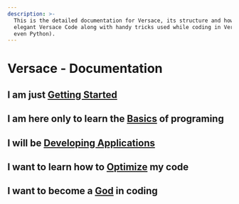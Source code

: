 ```yaml
---
description: >-
  This is the detailed documentation for Versace, its structure and how to write
  elegant Versace Code along with handy tricks used while coding in Versace (or
  even Python).
---
```


# Versace - Documentation

## I am just [Getting Started](https://dhruvan.gitbook.io/vs/getting-started/introduction)

## I am here only to learn the [Basics](https://dhruvan.gitbook.io/vs/basics/introduction) of programing

## I will be [Developing Applications](https://dhruvan.gitbook.io/vs/optimization/inroduction)

## I want to learn how to [Optimize](https://dhruvan.gitbook.io/vs/developing-applications/introduction) my code

## I want to become a [God](https://dhruvan.gitbook.io/vs/tips-tricks/introduction) in coding
